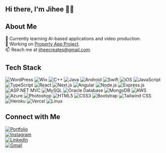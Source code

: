 ## Hi there, I'm Jihee 👋🏻

## About Me
🌱 Currently learning AI-based applications and video production. <br/>
🔭 Working on [Property App Project](https://github.com/jihee00/property-app). <br/>
📫 Reach me at [jiheecreates@gmail.com](mailto:jiheecreates@gmail.com). <br/>

## Tech Stack
![WordPress](https://img.shields.io/badge/-WordPress-21759B?style=flat&logo=wordpress&logoColor=white)
![Wix](https://img.shields.io/badge/-Wix-000000?style=flat&logo=wix&logoColor=white)
![C++](https://img.shields.io/badge/-C++-333333?style=flat&logo=cplusplus) 
![Java](https://img.shields.io/badge/-Java-333333?style=flat&logo=java) 
![Android](https://img.shields.io/badge/-Android-333333?style=flat&logo=android) 
![Swift](https://img.shields.io/badge/-Swift-333333?style=flat&logo=swift) 
![iOS](https://img.shields.io/badge/-iOS-333333?style=flat&logo=apple) 
![JavaScript](https://img.shields.io/badge/-JavaScript-333333?style=flat&logo=javascript) 
![TypeScript](https://img.shields.io/badge/-TypeScript-333333?style=flat&logo=typescript) 
![React](https://img.shields.io/badge/-React-333333?style=flat&logo=react) 
![Next.js](https://img.shields.io/badge/-Next.js-333333?style=flat&logo=nextdotjs) 
![Angular](https://img.shields.io/badge/-Angular-333333?style=flat&logo=angular) 
![Node.js](https://img.shields.io/badge/-Node.js-333333?style=flat&logo=nodejs) 
![Express.js](https://img.shields.io/badge/-Express.js-333333?style=flat&logo=express) 
![ASP.NET MVC](https://img.shields.io/badge/-ASP.NET%20MVC-333333?style=flat&logo=dotnet) 
![MySQL](https://img.shields.io/badge/-MySQL-333333?style=flat&logo=mysql) 
![Oracle Database](https://img.shields.io/badge/-Oracle%20Database-333333?style=flat&logo=oracle) 
![MongoDB](https://img.shields.io/badge/-MongoDB-333333?style=flat&logo=mongodb) 
![AWS](https://img.shields.io/badge/-AWS-333333?style=flat&logo=amazonaws) 
![Azure](https://img.shields.io/badge/-Azure-333333?style=flat&logo=azure) 
![Photoshop](https://img.shields.io/badge/-Photoshop-333333?style=flat&logo=adobephotoshop)
![HTML5](https://img.shields.io/badge/-HTML5-333333?style=flat&logo=html5) 
![CSS3](https://img.shields.io/badge/-CSS3-333333?style=flat&logo=css3) 
![Bootstrap](https://img.shields.io/badge/-Bootstrap-333333?style=flat&logo=bootstrap) 
![Tailwind CSS](https://img.shields.io/badge/-Tailwind%20CSS-333333?style=flat&logo=tailwindcss) 
![Heroku](https://img.shields.io/badge/-Heroku-333333?style=flat&logo=heroku) 
![Vercel](https://img.shields.io/badge/-Vercel-333333?style=flat&logo=vercel) 
![Linux](https://img.shields.io/badge/-Linux-333333?style=flat&logo=linux)

## Connect with Me
[![Portfolio](https://img.shields.io/badge/Portfolio-4CAF50.svg?logo=appveyor&logoColor=white)](https://jihee.net) <br/>
[![Instagram](https://img.shields.io/badge/Instagram-%23E4405F.svg?logo=Instagram&logoColor=white)](https://www.instagram.com/j._.creates) <br/>
[![LinkedIn](https://img.shields.io/badge/LinkedIn-%230077B5.svg?logo=linkedin&logoColor=white)](https://www.linkedin.com/in/jihee-kim-8332731a9/) <br/>
[![Gmail](https://img.shields.io/badge/-Gmail-red?style=flat-square&logo=gmail&logoColor=white&link)](mailto:jiheecreates@gmail.com) <br/>
